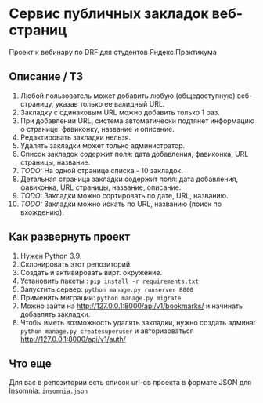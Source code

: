 # Сервис публичных закладок веб-страниц
Проект к вебинару по DRF для студентов Яндекс.Практикума

## Описание / ТЗ
1. Любой пользователь может добавить любую (общедоступную) веб-страницу, указав только ее валидный URL.
2. Закладку с одинаковым URL можно добавить только 1 раз.
3. При добавлении URL, система автоматически подтянет информацию о странице: фавиконку, название и описание.
4. Редактировать закладки нельзя.
5. Удалять закладки может только администратор.
6. Список закладок содержит поля: дата добавления, фавиконка, URL страницы, название.
7. *TODO:* На одной странице списка - 10 закладок.
8. Детальная страница закладки содержит поля: дата добавления, фавиконка, URL страницы, название, описание. 
9. *TODO:* Закладки можно сортировать по дате, URL, названию.
10. *TODO:* Закладки можно искать по URL, названию (поиск по вхождению).

## Как развернуть проект
1. Нужен Python 3.9.
2. Склонировать этот репозиторий.
3. Создать и активировать вирт. окружение.
4. Установить пакеты : `pip install -r requirements.txt`
6. Запустить сервер: `python manage.py runserver 8000`
7. Применить миграции: `python manage.py migrate`
8. Можно зайти на http://127.0.0.1:8000/api/v1/bookmarks/ и начинать добавлять закладки.
9. Чтобы иметь возможность удалять закладки, нужно создать админа: `python manage.py createsuperuser` и авторизоваться http://127.0.0.1:8000/api/v1/auth/

## Что еще
Для вас в репозитории есть список url-ов проекта в формате JSON для Insomnia: `insomnia.json`